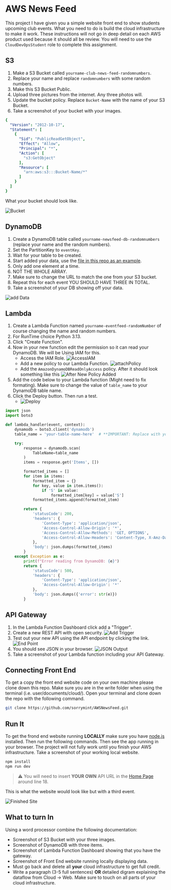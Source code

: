 # AWS News Feed

This project I have given you a simple website front end to show students upcoming club events.
What you need to do is build the cloud infrastructure to make it work.
These instructions will not go in deep detail on each AWS product used because it should all be review.
You will need to use the `CloudDevOpsStudent` role to complete this assignment.

## S3

1. Make a S3 Bucket called `yourname-club-news-feed-randomnumbers`.
2. Replace your name and replace `randomnumbers` with some random numbers.
3. Make this S3 Bucket Public.
4. Upload three pictures from the internet. Any three photos will.
5. Update the bucket policy. Replace `Bucket-Name` with the name of your S3 Bucket.
6. Take a screenshot of your bucket with your images.

```yaml
{
  "Version": "2012-10-17",
  "Statement": [
    {
      "Sid": "PublicReadGetObject",
      "Effect": "Allow",
      "Principal": "*",
      "Action": [
        "s3:GetObject"
      ],
      "Resource": [
        "arn:aws:s3:::Bucket-Name/*"
      ]
    }
  ]
}
```

What your bucket should look like.

![Bucket](./instructions/s3Bucket.webp)

## DynamoDB

1. Create a DynamoDB table called `yourname-newsfeed-db-randomnumbers` (replace your name and the random numbers).
2. Set the PartitionKey to `eventKey`.
3. Wait for your table to be created.
4. Start added your data, use the [file in this repo as an example](./src/lib/eventDataEXAMPLE.json).
5. Only add one element at a time.
6. NOT THE WHOLE ARRAY.
7. Make sure to change the URL to match the one from your S3 bucket.
8. Repeat this for each event YOU SHOULD HAVE THREE IN TOTAL.
9. Take a screenshot of your DB showing off your data.

![add Data](./instructions/addingData.webp)

## Lambda

1. Create a Lambda Function named `yourname-eventfeed-randomNumber` of course changing the name and random numbers.
2. For RunTime choice Python 3.13.
3. Click "Create Function".
4. Now in your new function edit the permission so it can read your DynamoDB. We will be Using IAM for this.
    - Access the IAM Role.
      ![AccessIAM](./instructions/getToIAM.webp)
    - Add a new policy to our Lambda Function.
      ![attachPolicy](./instructions/attachPolicie.webp)
    - Add the `AmazonDynamoDBReadOnlyAccess` policy. After it should look something like this
      ![After New Policy Added](./instructions/newPolicy.webp)
5. Add the code below to your Lambda function (Might need to fix formating). Make sure to change the value of
   `table_name` to your DynamoDB table name.
6. Click the Deploy button. Then run a test.
    - ![Deploy](./instructions/deploy.webp)

```python
import json
import boto3

def lambda_handler(event, context):
    dynamodb = boto3.client('dynamodb')
    table_name = 'your-table-name-here'  # **IMPORTANT: Replace with your actual DynamoDB table name**

    try:
        response = dynamodb.scan(
            TableName=table_name
        )
        items = response.get('Items', [])

        formatted_items = []
        for item in items:
            formatted_item = {}
            for key, value in item.items():
                if 'S' in value:
                    formatted_item[key] = value['S']
            formatted_items.append(formatted_item)

        return {
            'statusCode': 200,
            'headers': {
                'Content-Type': 'application/json',
                'Access-Control-Allow-Origin': '*',
                'Access-Control-Allow-Methods': 'GET, OPTIONS',
                'Access-Control-Allow-Headers': 'Content-Type, X-Amz-Date, Authorization, X-Api-Key, X-Amz-Security-Token'
            },
            'body': json.dumps(formatted_items)
        }
    except Exception as e:
        print(f"Error reading from DynamoDB: {e}")
        return {
            'statusCode': 500,
            'headers': {
                'Content-Type': 'application/json',
                'Access-Control-Allow-Origin': '*'
            },
            'body': json.dumps({'error': str(e)})
        }
```

## API Gateway

1. In the Lambda Function Dashboard click add a "Trigger".
2. Create a new REST API with open security.
   ![Add Trigger](./instructions/addTrigger.webp)
3. Test out your new API using the API endpoint by clicking the link. 
   ![End Point](./instructions/EndPoint.webp)
4. You should see JSON in your browser.
   ![JSON Output](./instructions/output.webp)
5. Take a screenshot of your Lambda function including your API Gateway.

## Connecting Front End

To get a copy the front end website code on your own machine please clone down this repo.
Make sure you are in the write folder when using the terminal (i.e. user/documents/cloud/).
Open your terminal and clone down the repo with the following command. 

```bash
git clone https://github.com/sorrymint/AWSNewsFeed.git
```

## Run It

To get the frond end website running **LOCALLY** make sure you have [node.js](https://nodejs.org/en/download) installed.
Then run the following commands.
Then see the app running in your browser.
The project will not fully work until you finish your AWS infrastructure.
Take a screenshot of your working local website.

```bash
npm install
npm run dev
```

> ⚠️ You will need to insert **YOUR OWN** API URL in the [Home Page](src/routes/+page.svelte) around line 18.

This is what the website would look like but with a third event.

![Finished Site](./instructions/finishedWebsite.webp)

## What to turn In

Using a word processor combine the following documentation:

- Screenshot of S3 Bucket with your three images.
- Screenshot of DynamoDB with three items.
- Screenshot of Lambda Function Dashboard showing that you have the gateway.
- Screenshot of Front End website running locally displaying data.
- Must go back and delete all **your** cloud infrastructure to get full credit.
- Write a paragraph (3-5 full sentences) **OR** detailed digram explaining the dataflow from Cloud -> Web. Make sure to
  touch on all parts of your cloud infrastructure.
